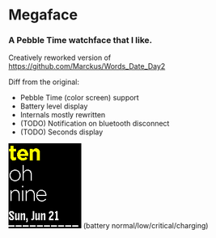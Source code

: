 Megaface
========

### A Pebble Time watchface that I like.

Creatively reworked version of https://github.com/Marckus/Words_Date_Day2

Diff from the original:
 - Pebble Time (color screen) support
 - Battery level display
 - Internals mostly rewritten
 - (TODO) Notification on bluetooth disconnect
 - (TODO) Seconds display

![Screenshots](/screenshots.gif?raw=true "Screenshots")
(battery normal/low/critical/charging)
